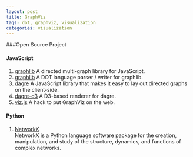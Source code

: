 ```yaml
---
layout: post
title: GraphViz
tags: dot, graphviz, visualization
categories: visualization
---
```


###Open Source Project
#### JavaScript
1. [graphlib](https://github.com/cpettitt/graphlib/wiki) A directed multi-graph library for JavaScript.  
2. [graphlib](https://github.com/cpettitt/graphlib-dot/wiki) A DOT language parser / writer for graphlib.  
3. [dagre](https://github.com/cpettitt/dagre/wiki) A JavaScript library that makes it easy to lay out directed graphs on the client-side.  
4. [dagre-d3](https://github.com/cpettitt/dagre-d3/wiki) A D3-based renderer for dagre.  
5. [viz.js](https://github.com/mdaines/viz.js) A hack to put GraphViz on the web.  

#### Python
1. [NetworkX](http://networkx.lanl.gov/archive/networkx-1.6/index.html)  
NetworkX is a Python language software package for the creation, manipulation, and study of the structure, dynamics, and functions of complex networks.